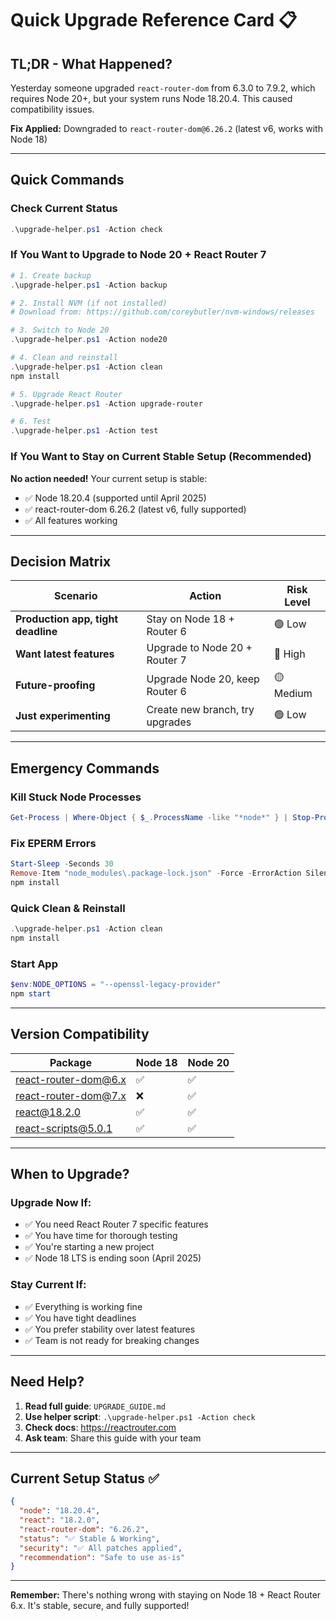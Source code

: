 # Quick Upgrade Reference Card 📋

## TL;DR - What Happened?

Yesterday someone upgraded `react-router-dom` from 6.3.0 to 7.9.2, which requires Node 20+, but your system runs Node 18.20.4. This caused compatibility issues.

**Fix Applied:** Downgraded to `react-router-dom@6.26.2` (latest v6, works with Node 18)

---

## Quick Commands

### Check Current Status
```powershell
.\upgrade-helper.ps1 -Action check
```

### If You Want to Upgrade to Node 20 + React Router 7

```powershell
# 1. Create backup
.\upgrade-helper.ps1 -Action backup

# 2. Install NVM (if not installed)
# Download from: https://github.com/coreybutler/nvm-windows/releases

# 3. Switch to Node 20
.\upgrade-helper.ps1 -Action node20

# 4. Clean and reinstall
.\upgrade-helper.ps1 -Action clean
npm install

# 5. Upgrade React Router
.\upgrade-helper.ps1 -Action upgrade-router

# 6. Test
.\upgrade-helper.ps1 -Action test
```

### If You Want to Stay on Current Stable Setup (Recommended)

**No action needed!** Your current setup is stable:
- ✅ Node 18.20.4 (supported until April 2025)
- ✅ react-router-dom 6.26.2 (latest v6, fully supported)
- ✅ All features working

---

## Decision Matrix

| Scenario | Action | Risk Level |
|----------|--------|------------|
| **Production app, tight deadline** | Stay on Node 18 + Router 6 | 🟢 Low |
| **Want latest features** | Upgrade to Node 20 + Router 7 | 🔴 High |
| **Future-proofing** | Upgrade Node 20, keep Router 6 | 🟡 Medium |
| **Just experimenting** | Create new branch, try upgrades | 🟢 Low |

---

## Emergency Commands

### Kill Stuck Node Processes
```powershell
Get-Process | Where-Object { $_.ProcessName -like "*node*" } | Stop-Process -Force
```

### Fix EPERM Errors
```powershell
Start-Sleep -Seconds 30
Remove-Item "node_modules\.package-lock.json" -Force -ErrorAction SilentlyContinue
npm install
```

### Quick Clean & Reinstall
```powershell
.\upgrade-helper.ps1 -Action clean
npm install
```

### Start App
```powershell
$env:NODE_OPTIONS = "--openssl-legacy-provider"
npm start
```

---

## Version Compatibility

| Package | Node 18 | Node 20 |
|---------|---------|---------|
| react-router-dom@6.x | ✅ | ✅ |
| react-router-dom@7.x | ❌ | ✅ |
| react@18.2.0 | ✅ | ✅ |
| react-scripts@5.0.1 | ✅ | ✅ |

---

## When to Upgrade?

### Upgrade Now If:
- ✅ You need React Router 7 specific features
- ✅ You have time for thorough testing
- ✅ You're starting a new project
- ✅ Node 18 LTS is ending soon (April 2025)

### Stay Current If:
- ✅ Everything is working fine
- ✅ You have tight deadlines
- ✅ You prefer stability over latest features
- ✅ Team is not ready for breaking changes

---

## Need Help?

1. **Read full guide**: `UPGRADE_GUIDE.md`
2. **Use helper script**: `.\upgrade-helper.ps1 -Action check`
3. **Check docs**: https://reactrouter.com
4. **Ask team**: Share this guide with your team

---

## Current Setup Status ✅

```json
{
  "node": "18.20.4",
  "react": "18.2.0",
  "react-router-dom": "6.26.2",
  "status": "✅ Stable & Working",
  "security": "✅ All patches applied",
  "recommendation": "Safe to use as-is"
}
```

---

**Remember:** There's nothing wrong with staying on Node 18 + React Router 6.x. It's stable, secure, and fully supported!



